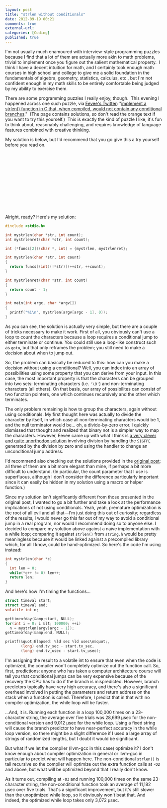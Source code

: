 ```yaml
---
layout: post
title: "strlen without conditionals"
date: 2012-09-19 00:21
comments: true
external-url:
categories: [Coding]
published: true
---
```

I'm not usually much enamoured with interview-style programming puzzles because I find that a lot of them are actually more akin to math problems, trivial to implement once you figure out the salient mathematical property.  I think I have a decent intuition for math, and I certainly took enough math courses in high school and college to give me a solid foundation in the fundamentals of algebra, geometry, statistics, calculus, etc., but I'm not confident enough in my math skills to be entirely comfortable being judged by my ability to exercise them.<!--more-->

There are some programming puzzles I really enjoy, though.  This evening I happened across one such puzzle, via <a title="@eevee on Twitter" href="https://twitter.com/eevee" target="_blank">Eevee's Twitter</a>: "<a title="Reversing the Interview Process - Exodus Intelligence" href="http://blog.exodusintel.com/2012/09/18/reversing-the-interview-process/" target="_blank">implement a strlen() function in C that, when compiled, would not contain any conditional branches</a>."  (The page contains solutions, so don't read the orange text if you want to try this yourself.)  This is exactly the kind of puzzle I like; it's fun to think about, reasonably challenging, and requires knowledge of language features combined with creative thinking.

My solution is below, but I'd recommend that you go give this a try yourself before you read on.

&nbsp;<br />
&nbsp;<br />
&nbsp;<br />
&nbsp;<br />
&nbsp;<br />
&nbsp;<br />
&nbsp;<br />
&nbsp;<br />
&nbsp;<br />
&nbsp;<br />
&nbsp;<br />

Alright, ready? Here's my solution:

``` c
#include <stdio.h>

int mystrlen(char *str, int count);
int mystrlenret(char *str, int count);

int (*funcs[2])(char *, int) = {mystrlen, mystrlenret};

int mystrlen(char *str, int count)
{
  return funcs[(int)(!*str)](++str, ++count);
}

int mystrlenret(char *str, int count)
{
  return count - 1;
}

int main(int argc, char *argv[])
{
  printf("%i\n", mystrlen(argv[argc - 1], 0));
}
```

As you can see, the solution is actually very simple, but there are a couple of tricks necessary to make it work.  First of all, you obviously can't use a loop to count the characters because a loop requires a conditional jump to either terminate or continue.  You could still use a loop-like construct such as <code>goto</code>, but that only reframes the problem; you still need to make a decision about when to jump out.

So, the problem can basically be reduced to this: how can you make a decision without using a conditional?  Well, you can index into an array of possibilities using some property that you can derive from your input.  In this case, the most important property is that the characters can be grouped into two sets: terminating characters (i.e. <code>'\0'</code>) and non-terminating characters (all others).  On that basis, our array of possibilites can consist of two function pointers, one which continues recursively and the other which terminates.

The only problem remaining is how to group the characters, again without using conditionals.  My first thought here was actually to divide the character by itself, in which case all non-terminating characters would be 1, and the null terminator would be... oh, a divide-by-zero error. I quickly dismissed that thought and realized that binary not is a simpler way to map the characters.  However, Eevee came up with what I think is <a href="https://gist.github.com/3746130" title="Eevee's solution on Github" target="_blank">a very clever and quite unorthodox solution</a> involving division by handling the <code>SIGFPE</code> generated by the division by zero and using the handler to change an unconditional jump address.

I'd recommend also checking out the solutions provided in the <a title="Reversing the Interview Process - Exodus Intelligence" href="http://blog.exodusintel.com/2012/09/18/reversing-the-interview-process/" target="_blank">original post</a>; all three of them are a bit more elegant than mine, if perhaps a bit more difficult to understand.  (In particular, the count parameter that I use is superfluous, although I don't consider the difference particularly important since it can easily be hidden in my solution using a macro or helper function.)

Since my solution isn't significantly different from those presented in the original post, I wanted to go a bit further and take a look at the performance implications of not using conditionals.  Yeah, yeah, premature optimization is the root of all evil and all that&mdash;I'm just doing this out of curiosity; regardless of the results, I would never go this far out of my way to avoid a conditional jump in a real program, nor would I recommend doing so to anyone else.    I decided to compare my solution above against a naïve implementation with a while loop; comparing it against <code>strlen()</code> from <code>string.h</code> would be pretty meaningless because it would be linked against a precompiled library which, for all I know, could be hand-optimized.  So here's the code I'm using instead:

``` c
int mystrlen(char *c)
{
  int len = 0;
  while(*c++ != 0) len++;
  return len;
}
```

And here's how I'm timing the functions...

``` c
struct timeval start;
struct timeval end;
volatile int n;

gettimeofday(&amp;start, NULL);
for(int i = 0; i &lt; 100000; ++i)
  n = mystrlen(argv[argc - 1]);
gettimeofday(&amp;end, NULL);

printf(&quot;Elapsed: %ld sec %ld usec\n&quot;,
       (long) end.tv_sec - start.tv_sec,
       (long) end.tv_usec - start.tv_usec);
```

I'm assigning the result to a volatile int to ensure that even when the code is optimized, the compiler won't completely optimize out the function call.  So, first, predictions: anyone who has taken a computer architecture course will tell you that conditional jumps can be very expensive because of the recovery the CPU has to do if the branch is mispredicted.  However, branch predictors typically have very high accuracy, and there's also a significant overhead involved in putting the parameters and return address on the stack when a function is called.  Therefore, I predict that in that with no compiler optimization, the while loop will be faster.

...And, it is.  Running each function in a loop 100,000 times on a 23-character string, the average over five trials was 28,699 µsec for the non-conditional version and 9,012 µsec for the while loop.  Using a fixed string will cause the branch predictor to have near-perfect accuracy in the while loop version, so there might be a slight difference if I used a large array of strings of randomized lengths, but I doubt it would be significant.

But what if we let the compiler (llvm-gcc in this case) optimize it?  I don't know enough about compiler optimization in general or llvm-gcc in particular to predict what will happen here.  The non-conditional <code>strlen()</code> is tail recursive so the compiler will optimize out the extra function calls at <code>-O2</code> and above, but what will be optimized beyond that I really don't know.

As it turns out, compiling at <code>-O3</code> and running 100,000 times on the same 23-character string, the non-conditional function took an average of 11,182 µsec over five trials.  That's a significant improvement, but it's still slower than the unoptimized while loop, so it obviously won't beat that.  And indeed, the optimized while loop takes only 3,072 µsec.
